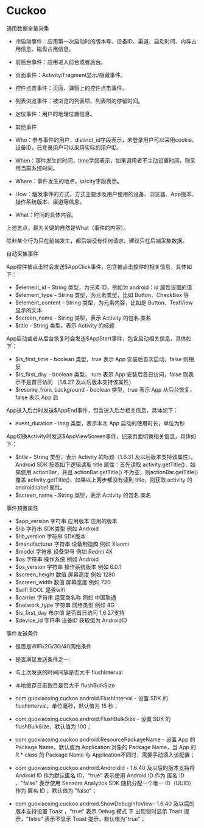 # Cuckoo

通用数据全量采集

- 冷启动事件：应用第一次启动时的版本号、设备ID、渠道、启动时间、内存占用信息、磁盘占用信息。
- 前后台事件：应用进入前台或者后台。
- 页面事件：Activity/Fragment显示/隐藏事件。
- 控件点击事件：页面、弹窗上的控件点击事件。
- 列表浏览事件：被浏览的列表项、列表项的停留时间。
- 定位事件：用户的地理位置信息。
- 其他事件

- Who：参与事件的用户，distinct_id字段表示，未登录用户可以采用cookie、设备ID，已登录用户可以采用实际的用户ID。
- When：事件发生的时间，time字段表示，如果调用者不主动设置时间，则采用当前系统时间。
- Where：事件发生的地点，ip/city字段表示。
- How：触发事件的方式，方式主要涉及用户使用的设备、浏览器、App版本、操作系统版本、渠道等信息。
- What：时间的具体内容。

上述五点，最为关键的自然是What（事件的内容）。


除非某个行为只在前端发生，都后端没有任何请求，建议只在后端采集数据。

自动采集事件

App控件被点击时会发送$AppClick事件，包含被点击控件的相关信息，具体如下：

- $element_id - String 类型，为元素 ID，例如为 android：id 属性设置的值
- $element_type - String 类型，为元素类型，比如 Button、CheckBox 等
- $element_content - String 类型，为元素内容，比如是 Button、TextView 显示的文本
- $screen_name - String 类型，表示 Activity 的包名.类名
- $title - String 类型，表示 Activity 的标题

App启动或者从后台恢复时会发送$AppStart事件，包含启动相关信息，具体如下：

- $is_first_time - boolean 类型，true 表示 App 安装后首次启动，false 则相反
- $is_first_day - boolean 类型， ture 表示 App 安装后首日访问，false 则表示不是首日访问 （1.6.27 及以后版本支持该属性）
- $resume_from_background - boolean 类型，true 表示 App 从后台恢复，false 表示 App 启

App进入后台时发送$AppEnd事件，包含进入后台相关信息，具体如下：

- event_duration - long 类型，表示本次 App 启动的使用时长，单位为秒

App切换Activity时发送$AppViewScreen事件，记录页面切换相关信息，具体如下：

- $title - String 类型，表示 Activity 的标题（1.6.31 及以后版本支持该属性）。Android SDK 按照如下逻辑读取 title 属性：首先读取 activity.getTitle()，如果使用 actionBar，并且 actionBar.getTitle() 不为空，则actionBar.getTitle() 覆盖 activity.getTitle()，如果以上两步都没有读到 title，则获取 activity 的 android:label 属性。
- $screen_name - String 类型，表示 Activity 的包名.类名


事件预置属性

- $app_version	字符串	应用版本	应用的版本	
- $lib	字符串	SDK类型	例如 Android	
- $lib_version	字符串	SDK版本		
- $manufacturer	字符串	设备制造商	例如 Xiaomi	
- $model	字符串	设备型号	例如 Redmi 4X	
- $os	字符串	操作系统	例如 Android	
- $os_version	字符串	操作系统版本	例如 6.0.1	
- $screen_height	数值	屏幕高度	例如 1280	
- $screen_width	数值	屏幕宽度	例如 720	
- $wifi	BOOL	是否wifi		
- $carrier	字符串	运营商名称	例如 中国联通	
- $network_type	字符串	网络类型	例如 4G	
- $is_first_day	布尔值	是否首日访问		1.6.27支持
- $device_id	字符串	设备ID	获取值为 AndroidID

事件发送条件

- 是否是WIFI/2G/3G/4G网络条件
- 是否满足发送条件之一:
- 与上次发送的时间间隔是否大于 flushInterval
- 本地缓存日志数目是否大于 flushBulkSize





- com.guoxiaoxing.cuckoo.android.FlushInterval - 设置 SDK 的 flushInterval，单位毫秒，默认值为 15 秒；
- com.guoxiaoxing.cuckoo.android.FlushBulkSize - 设置 SDK 的 flushBulkSize，默认值为 100；
- com.guoxiaoxing.cuckoo.android.ResourcePackageName - 设置 App 的 Package Name，默认值为 Application 对象的 Package Name，当 App 的 R.* class 的 Package Name 与 Application不同时，需要手动填入该配置；
- com.guoxiaoxing.cuckoo.android.AndroidId - 1.6.40 及以后的版本支持将 Android ID 作为默认匿名 ID，"true" 表示使用 Android ID 作为 匿名 ID ，"false" 表示使用 Sensors Analytics SDK 随机分配一个唯一 ID（UUID）作为 匿名 ID ，默认值为 "false"；
- com.guoxiaoxing.cuckoo.android.ShowDebugInfoView- 1.6.40 及以后的版本支持设置 Toast ，"true" 表示 Debug 模式 下 出现错时显示 Toast 提示，"false" 表示不显示 Toast 提示，默认值为"true"；